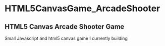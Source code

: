 HTML5CanvasGame_ArcadeShooter
=============================
<h2>HTML5 Canvas Arcade Shooter Game</h1>
<p>Small Javascript and html5 canvas game I currently building</p>
